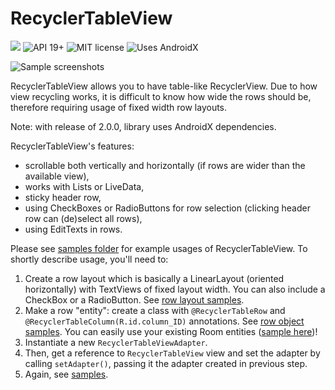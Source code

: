 # RecyclerTableView

[![](https://jitpack.io/v/mc0239/RecyclerTableView.svg)](https://jitpack.io/#mc0239/RecyclerTableView)
![API 19+](https://img.shields.io/badge/API-19%2B-informational)
![MIT license](https://img.shields.io/badge/License-MIT-informational)
![Uses AndroidX](https://img.shields.io/badge/Uses-AndroidX-red)

![Sample screenshots](https://raw.githubusercontent.com/mc0239/RecyclerTableView/2.x/screenshot.jpg)

RecyclerTableView allows you to have table-like RecyclerView. Due to how view recycling works, it is
difficult to know how wide the rows should be, therefore requiring usage of fixed width row layouts.

Note: with release of 2.0.0, library uses AndroidX dependencies.

RecyclerTableView's features:

- scrollable both vertically and horizontally (if rows are wider than the available view),
- works with Lists or LiveData,
- sticky header row,
- using CheckBoxes or RadioButtons for row selection (clicking header row can (de)select all rows),
- using EditTexts in rows.

Please see [samples folder](https://github.com/mc0239/RecyclerTableView/tree/master/app/src/main/java/com/mc0239/recyclertableviewexample/samples) for example usages of RecyclerTableView. To shortly describe usage, you'll need to:

1. Create a row layout which is basically a LinearLayout (oriented horizontally) with TextViews of fixed layout width. You can also include a CheckBox or a RadioButton. See [row layout samples](https://github.com/mc0239/RecyclerTableView/tree/2.x/app/src/main/res/layout).
2. Make a row "entity": create a class with `@RecyclerTableRow` and `@RecyclerTableColumn(R.id.column_ID)` annotations. See [row object samples](https://github.com/mc0239/RecyclerTableView/tree/2.x/app/src/main/java/com/mc0239/recyclertableviewexample/rows). You can easily use your existing Room entities ([sample here](https://github.com/mc0239/RecyclerTableView/blob/2.x/app/src/main/java/com/mc0239/recyclertableviewexample/database/User.java))!
3. Instantiate a new `RecyclerTableViewAdapter`.
4. Then, get a reference to `RecyclerTableView` view and set the adapter by calling `setAdapter()`, passing it the adapter created in previous step.
5. Again, see [samples](https://github.com/mc0239/RecyclerTableView/tree/2.x/app/src/main/java/com/mc0239/recyclertableviewexample/samples).
